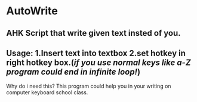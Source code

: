 # AutoWrite
AHK Script that write given text insted of you.
---
Usage:
  1.Insert text into textbox
  2.set hotkey in right hotkey box.(*if you use normal keys like a-Z program could end in infinite loop!*)
---
Why do i need this?
This program could help you in your writing on computer keyboard school class.
